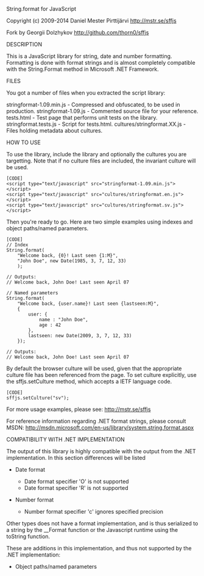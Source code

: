 ﻿
String.format for JavaScript

Copyright (c) 2009-2014 Daniel Mester Pirttijärvi
http://mstr.se/sffjs

Fork by Georgii Dolzhykov
http://github.com/thorn0/sffjs

DESCRIPTION

This is a JavaScript library for string, date and number formatting. Formatting
is done with format strings and is almost completely compatible with the
String.Format method in Microsoft .NET Framework.


FILES

You got a number of files when you extracted the script library:

stringformat-1.09.min.js    - Compressed and obfuscated, to be used in production.
stringformat-1.09.js        - Commented source file for your reference.
tests.html                  - Test page that performs unit tests on the library.
stringformat.tests.js       - Script for tests.html.
cultures/stringformat.XX.js - Files holding metadata about cultures.


HOW TO USE

To use the library, include the library and optionally the cultures you
are targetting. Note that if no culture files are included, the invariant
culture will be used.

    [CODE]
    <script type="text/javascript" src="stringformat-1.09.min.js"></script>
    <script type="text/javascript" src="cultures/stringformat.en.js"></script>
    <script type="text/javascript" src="cultures/stringformat.sv.js"></script>

Then you're ready to go. Here are two simple examples using indexes and object
paths/named parameters.

    [CODE]
    // Index
    String.format(
        "Welcome back, {0}! Last seen {1:M}",
        "John Doe", new Date(1985, 3, 7, 12, 33)
        );

    // Outputs:
    // Welcome back, John Doe! Last seen April 07

    // Named parameters
    String.format(
        "Welcome back, {user.name}! Last seen {lastseen:M}",
        {
            user: {
                name : "John Doe",
                age : 42
            },
            lastseen: new Date(2009, 3, 7, 12, 33)
        });

    // Outputs:
    // Welcome back, John Doe! Last seen April 07

By default the browser culture will be used, given that the appropriate culture
file has been referenced from the page. To set culture explicitly, use the
sffjs.setCulture method, which accepts a IETF language code.

    [CODE]
    sffjs.setCulture("sv");

For more usage examples, please see:
http://mstr.se/sffjs

For reference information regarding .NET format strings, please consult MSDN:
http://msdn.microsoft.com/en-us/library/system.string.format.aspx


COMPATIBILITY WITH .NET IMPLEMENTATION

The output of this library is highly compatible with the output from the .NET
implementation. In this section differences will be listed

* Date format
    * Date format specifier 'O' is not supported
    * Date format specifier 'R' is not supported

* Number format
    * Number format specifier 'c' ignores specified precision

Other types does not have a format implementation, and is thus serialized to a
string by the __Format function or the Javascript runtime using the toString function.

These are additions in this implementation, and thus not supported by the .NET implementation:
* Object paths/named parameters


